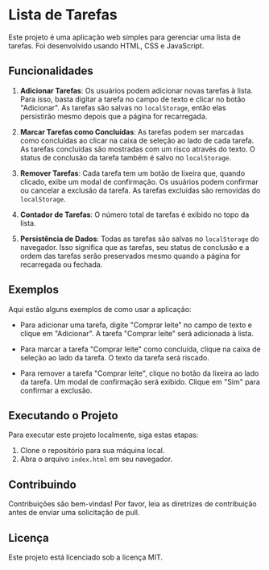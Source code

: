 # Lista de Tarefas

Este projeto é uma aplicação web simples para gerenciar uma lista de tarefas. Foi desenvolvido usando HTML, CSS e JavaScript.

## Funcionalidades

1. **Adicionar Tarefas**: Os usuários podem adicionar novas tarefas à lista. Para isso, basta digitar a tarefa no campo de texto e clicar no botão "Adicionar". As tarefas são salvas no `localStorage`, então elas persistirão mesmo depois que a página for recarregada.

2. **Marcar Tarefas como Concluídas**: As tarefas podem ser marcadas como concluídas ao clicar na caixa de seleção ao lado de cada tarefa. As tarefas concluídas são mostradas com um risco através do texto. O status de conclusão da tarefa também é salvo no `localStorage`.

3. **Remover Tarefas**: Cada tarefa tem um botão de lixeira que, quando clicado, exibe um modal de confirmação. Os usuários podem confirmar ou cancelar a exclusão da tarefa. As tarefas excluídas são removidas do `localStorage`.

4. **Contador de Tarefas**: O número total de tarefas é exibido no topo da lista.

5. **Persistência de Dados**: Todas as tarefas são salvas no `localStorage` do navegador. Isso significa que as tarefas, seu status de conclusão e a ordem das tarefas serão preservados mesmo quando a página for recarregada ou fechada.

## Exemplos

Aqui estão alguns exemplos de como usar a aplicação:

- Para adicionar uma tarefa, digite "Comprar leite" no campo de texto e clique em "Adicionar". A tarefa "Comprar leite" será adicionada à lista.

- Para marcar a tarefa "Comprar leite" como concluída, clique na caixa de seleção ao lado da tarefa. O texto da tarefa será riscado.

- Para remover a tarefa "Comprar leite", clique no botão da lixeira ao lado da tarefa. Um modal de confirmação será exibido. Clique em "Sim" para confirmar a exclusão.

## Executando o Projeto

Para executar este projeto localmente, siga estas etapas:

1. Clone o repositório para sua máquina local.
2. Abra o arquivo `index.html` em seu navegador.

## Contribuindo

Contribuições são bem-vindas! Por favor, leia as diretrizes de contribuição antes de enviar uma solicitação de pull.

## Licença

Este projeto está licenciado sob a licença MIT.
